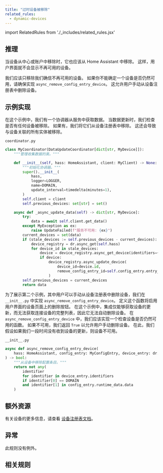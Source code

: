 ```yaml
---
title: "过时设备被移除"
related_rules:
  - dynamic-devices
---
```

import RelatedRules from './_includes/related_rules.jsx'

## 推理

当设备从中心或账户中移除时，它也应该从 Home Assistant 中移除。
这样，用户界面就不会显示不再可用的设备。

我们应该只移除我们确信不再可用的设备。
如果你不能确定一个设备是否仍然可用，请确保实现 `async_remove_config_entry_device`。
这允许用户手动从设备注册表中删除设备。

## 示例实现

在这个示例中，我们有一个协调器从服务中获取数据。
当数据更新时，我们检查是否有任何设备被移除。
如果有，我们将它们从设备注册表中移除。
这还会导致与设备关联的所有实体被移除。

`coordinator.py`
```python {13,20-30} showLineNumbers
class MyCoordinator(DataUpdateCoordinator[dict[str, MyDevice]]):
    """管理收集数据的类。"""

    def __init__(self, hass: HomeAssistant, client: MyClient) -> None:
        """初始化协调器。"""
        super().__init__(
            hass,
            logger=LOGGER,
            name=DOMAIN,
            update_interval=timedelta(minutes=1),
        )
        self.client = client
        self.previous_devices: set[str] = set()

    async def _async_update_data(self) -> dict[str, MyDevice]:
        try:
            data = await self.client.get_data()
        except MyException as ex:
            raise UpdateFailed(f"服务不可用: {ex}")
        current_devices = set(data)
        if (stale_devices := self.previous_devices - current_devices):
            device_registry = dr.async_get(self.hass)
            for device_id in stale_devices:
                device = device_registry.async_get_device(identifiers={(DOMAIN, device_id)})
                if device:
                    device_registry.async_update_device(
                        device_id=device.id,
                        remove_config_entry_id=self.config_entry.entry_id,
                    )
        self.previous_devices = current_devices
        return data
```

为了展示第二个示例，其中用户可以手动从设备注册表中删除设备，我们在 `__init__.py` 中实现 `async_remove_config_entry_device`。
定义这个函数将启用用户界面的设备页面上的删除按钮。
在这个示例中，集成仅能够获取设备的更新，而无法获取连接设备的完整列表，因此它无法自动删除设备。
在 `async_remove_config_entry_device` 中，我们应该实现一个检查设备是否仍然可用的函数。
如果不可用，我们返回 `True` 以允许用户手动删除设备。
在此，我们假设如果我们一段时间没有收到设备的更新，则设备不可用。

`__init__.py`
```python showLineNumbers
async def async_remove_config_entry_device(
    hass: HomeAssistant, config_entry: MyConfigEntry, device_entry: dr.DeviceEntry
) -> bool:
    """从设备中移除配置条目。"""
    return not any(
        identifier
        for identifier in device_entry.identifiers
        if identifier[0] == DOMAIN
        and identifier[1] in config_entry.runtime_data.data
    )
```

## 额外资源

有关设备的更多信息，请查看 [设备注册表文档](/docs/device_registry_index)。

## 异常

此规则没有例外。

## 相关规则

<RelatedRules relatedRules={frontMatter.related_rules}></RelatedRules>